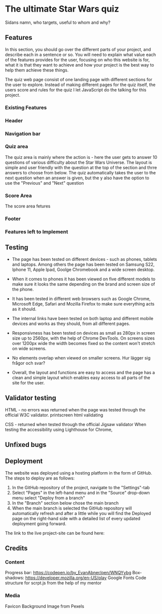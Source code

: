 # The ultimate Star Wars quiz

Sidans namn, who targets, useful to whom and why?

## Features
In this section, you should go over the different parts of your project, and describe each in a sentence or so. You will need to explain what value each of the features provides for the user, focusing on who this website is for, what it is that they want to achieve and how your project is the best way to help them achieve these things.

The quiz web page consist of one landing page with different sections for the user to explore. Instead of making different pages for the quiz itself, the users score and rules for the quiz I let JavaScript do the talking for this project. 

### Existing Features

### Header

### Navigation bar

### Quiz area
The quiz area is mainly where the action is - here the user gets to answer 10 questions of various difficulty about the Star Wars Universe. The layout is simple and user friendly with the question at the top of the section and thrre answers to choose from below. 
The quiz automatically takes the user to the next question when an answer is given, but the y also have the option to use the "Previous" and "Next" question 

### Score Area
The score area fetures 

### Footer

### Features left to Implement

## Testing

- The page has been tested on different devices - such as phones, tablets and laptops. Among others the page has been tested on Samsung S22, Iphone 11, Apple Ipad, Goolge Chromebook and a wide screen desktop.

- When it comes to phones it has been viewed on five different models to make sure it looks the same depending on the brand and screen size of the phone.

- It has been tested in different web browsers such as Google Chrome, Microsoft Edge, Safari and Mozilla Firefox to make sure everything acts as it should.

- The internal links have been tested on both laptop and different mobile devices and works as they should, from all different pages.


- Responsivness has been tested on devices as small as 280px in screen size up to 2560px, with the help of Chrome DevTools. On screens sizes over 1200px wide the width becomes fixed so the content won't stretch on wide screens. 

- No elements overlap when viewed on smaller screens. Hur lägger sig frågor och svar?

- Overall, the layout and functions are easy to access and the page has a clean and simple layout which enables easy access to all parts of the site for the user.

## Validator testing
HTML - no errors was returned when the page was tested through the official W3C validator.
printscreen html validating

CSS -  returned when tested through the official Jigsaw validator
When testing the accessibility using Lighthouse for Chrome,

## Unfixed bugs

## Deployment

The website was deployed using a hosting platform in the form of GitHub. The steps to deploy are as follows:

1. In the GitHub repository of the project, navigate to the "Settings"-tab
2. Select "Pages" in the left-hand menu and in the "Source" drop-down menu select "Deploy from a branch"
3. In the "Branch" section below chose the main branch
4. When the main branch is selected the GitHub repository will automatically refresh and after a little while you will find the Deployed page on the right-hand side with a detailed list of every updated deployment going forward.

The link to the live project-site can be found here: 

## Credits

### Content

Progress bar: https://codepen.io/by_EvanAbner/pen/WNQYybg
Box-shadows: https://developer.mozilla.org/en-US/play
Google Fonts
Code structure for scrpt.js from the help of my mentor

### Media

Favicon
Background Image from Pexels


